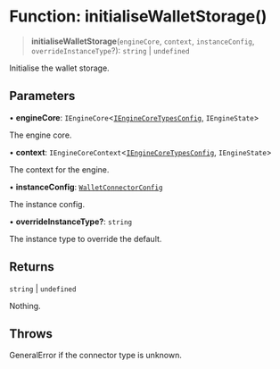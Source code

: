 # Function: initialiseWalletStorage()

> **initialiseWalletStorage**(`engineCore`, `context`, `instanceConfig`, `overrideInstanceType`?): `string` \| `undefined`

Initialise the wallet storage.

## Parameters

• **engineCore**: `IEngineCore`\<[`IEngineCoreTypesConfig`](../interfaces/IEngineCoreTypesConfig.md), `IEngineState`\>

The engine core.

• **context**: `IEngineCoreContext`\<[`IEngineCoreTypesConfig`](../interfaces/IEngineCoreTypesConfig.md), `IEngineState`\>

The context for the engine.

• **instanceConfig**: [`WalletConnectorConfig`](../type-aliases/WalletConnectorConfig.md)

The instance config.

• **overrideInstanceType?**: `string`

The instance type to override the default.

## Returns

`string` \| `undefined`

Nothing.

## Throws

GeneralError if the connector type is unknown.
